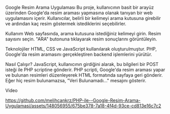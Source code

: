 Google Resim Arama Uygulaması
Bu proje, kullanıcının basit bir arayüz üzerinden Google'da resim araması yapmasına olanak tanıyan bir web uygulamasını içerir. Kullanıcılar, belirli bir kelimeyi arama kutusuna girebilir ve ardından kaç resim göstermek istediklerini seçebilirler.

Kullanım
Web sayfasında, arama kutusuna istediğiniz kelimeyi girin.
Resim sayısını seçin.
"ARA" butonuna tıklayarak resim sonuçlarını görüntüleyin.

Teknolojiler
HTML, CSS ve JavaScript kullanılarak oluşturulmuştur.
PHP, Google'da resim aramasını gerçekleştiren backend işlemlerini yürütür.

Nasıl Çalışır?
JavaScript, kullanıcının girdiğini alarak, bu bilgileri bir POST isteği ile PHP scriptine gönderir.
PHP scripti, Google'da resim araması yapar ve bulunan resimleri düzenleyerek HTML formatında sayfaya geri gönderir.
Eğer hiç resim bulunamazsa, "Veri Bulunamadı..." mesajını gösterir.

Video


https://github.com/melihcankrz/PHP-ile--Google-Resim-Arama-Uygulamasi/assets/148056955/675be378-7a18-4f4d-93ce-cd813e16c7c2

